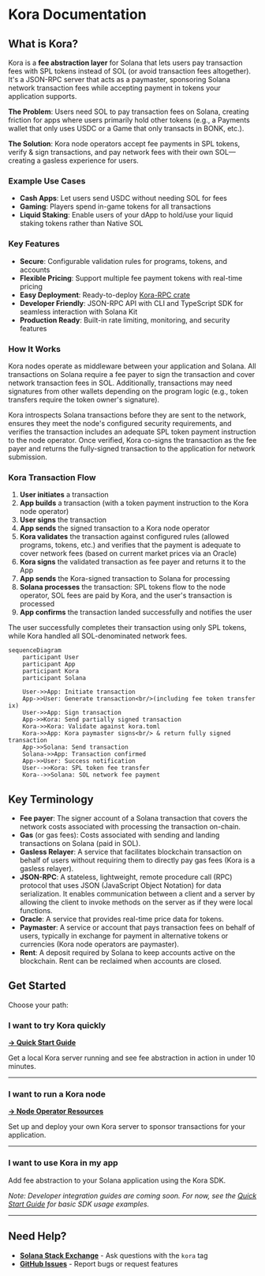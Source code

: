 # Kora Documentation

## What is Kora?

Kora is a **fee abstraction layer** for Solana that lets users pay transaction fees with SPL tokens instead of SOL (or avoid transaction fees altogether). It's a JSON-RPC server that acts as a paymaster, sponsoring Solana network transaction fees while accepting payment in tokens your application supports.

**The Problem**: Users need SOL to pay transaction fees on Solana, creating friction for apps where users primarily hold other tokens (e.g., a Payments wallet that only uses USDC or a Game that only transacts in BONK, etc.).

**The Solution**: Kora node operators accept fee payments in SPL tokens, verify & sign transactions, and pay network fees with their own SOL—creating a gasless experience for users.

### Example Use Cases

- **Cash Apps**: Let users send USDC without needing SOL for fees
- **Gaming**: Players spend in-game tokens for all transactions  
- **Liquid Staking**: Enable users of your dApp to hold/use your liquid staking tokens rather than Native SOL

### Key Features

- **Secure**: Configurable validation rules for programs, tokens, and accounts
- **Flexible Pricing**: Support multiple fee payment tokens with real-time pricing
- **Easy Deployment**: Ready-to-deploy [Kora-RPC crate](https://crates.io/crates/kora-rpc)
- **Developer Friendly**: JSON-RPC API with CLI and TypeScript SDK for seamless interaction with Solana Kit
- **Production Ready**: Built-in rate limiting, monitoring, and security features

### How It Works

Kora nodes operate as middleware between your application and Solana. All transactions on Solana require a fee payer to sign the transaction and cover network transaction fees in SOL. Additionally, transactions may need signatures from other wallets depending on the program logic (e.g., token transfers require the token owner's signature).

Kora introspects Solana transactions before they are sent to the network, ensures they meet the node's configured security requirements, and verifies the transaction includes an adequate SPL token payment instruction to the node operator. Once verified, Kora co-signs the transaction as the fee payer and returns the fully-signed transaction to the application for network submission.

### Kora Transaction Flow

1. **User initiates** a transaction
2. **App builds** a transaction (with a token payment instruction to the Kora node operator)
3. **User signs** the transaction
4. **App sends** the signed transaction to a Kora node operator
5. **Kora validates** the transaction against configured rules (allowed programs, tokens, etc.) and verifies that the payment is adequate to cover network fees (based on current market prices via an Oracle)
6. **Kora signs** the validated transaction as fee payer and returns it to the App
7. **App sends** the Kora-signed transaction to Solana for processing
8. **Solana processes** the transaction: SPL tokens flow to the node operator, SOL fees are paid by Kora, and the user's transaction is processed
9. **App confirms** the transaction landed successfully and notifies the user

The user successfully completes their transaction using only SPL tokens, while Kora handled all SOL-denominated network fees.

```mermaid
sequenceDiagram
    participant User
    participant App
    participant Kora
    participant Solana
    
    User->>App: Initiate transaction
    App->>User: Generate transaction<br/>(including fee token transfer ix)
    User->>App: Sign transaction
    App->>Kora: Send partially signed transaction
    Kora->>Kora: Validate against kora.toml
    Kora->>App: Kora paymaster signs<br/> & return fully signed transaction
    App->>Solana: Send transaction
    Solana->>App: Transaction confirmed
    App->>User: Success notification
    User-->>Kora: SPL token fee transfer
    Kora-->>Solana: SOL network fee payment
```

## Key Terminology

- **Fee payer**: The signer account of a Solana transaction that covers the network costs associated with processing the transaction on-chain.
- **Gas** (or gas fees): Costs associated with sending and landing transactions on Solana (paid in SOL).
- **Gasless Relayer**: A service that facilitates blockchain transaction on behalf of users without requiring them to directly pay gas fees (Kora is a gasless relayer).
- **JSON-RPC**: A stateless, lightweight, remote procedure call (RPC) protocol that uses JSON (JavaScript Object Notation) for data serialization. It enables communication between a client and a server by allowing the client to invoke methods on the server as if they were local functions.
- **Oracle**: A service that provides real-time price data for tokens.
- **Paymaster**: A service or account that pays transaction fees on behalf of users, typically in exchange for payment in alternative tokens or currencies (Kora node operators are paymaster).
- **Rent**: A deposit required by Solana to keep accounts active on the blockchain. Rent can be reclaimed when accounts are closed.

## Get Started

Choose your path:

### I want to try Kora quickly
**[→ Quick Start Guide](getting-started/QUICK_START.md)**

Get a local Kora server running and see fee abstraction in action in under 10 minutes.

---

### I want to run a Kora node
**[→ Node Operator Resources](operators/README.md)**

Set up and deploy your own Kora server to sponsor transactions for your application.

---

### I want to use Kora in my app

Add fee abstraction to your Solana application using the Kora SDK.

*Note: Developer integration guides are coming soon. For now, see the [Quick Start Guide](getting-started/QUICK_START.md) for basic SDK usage examples.*

---

## Need Help?

- **[Solana Stack Exchange](https://solana.stackexchange.com/)** - Ask questions with the `kora` tag
- **[GitHub Issues](https://github.com/solana-foundation/kora/issues)** - Report bugs or request features